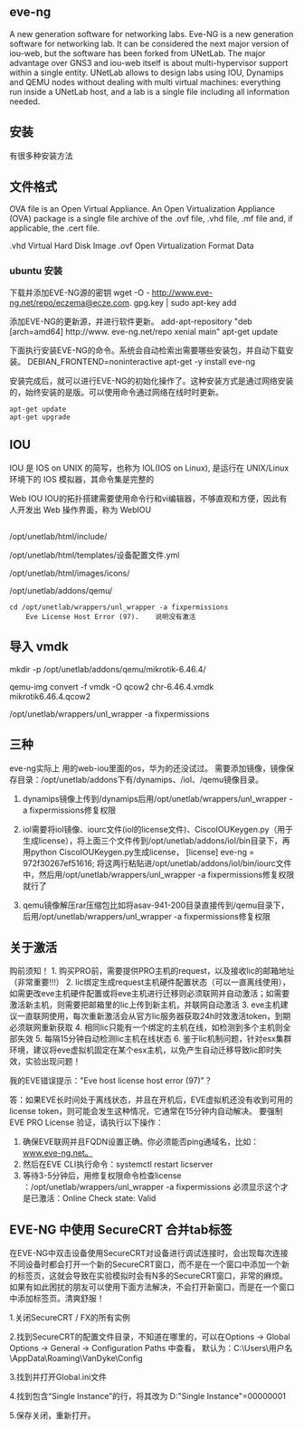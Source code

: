 ## eve-ng
 A new generation software for networking labs.
 Eve-NG is a new generation software for networking lab. It can be considered the next major version of iou-web, but the software has been forked from UNetLab. The major advantage over GNS3 and iou-web itself is about multi-hypervisor support within a single entity. UNetLab allows to design labs using IOU, Dynamips and QEMU nodes without dealing with multi virtual machines: everything run inside a UNetLab host, and a lab is a single file including all information needed.


## 安装

有很多种安装方法


## 文件格式

OVA file is an Open Virtual Appliance. 
An Open Virtualization Appliance (OVA) package is a single file archive of the 
    .ovf file, 
    .vhd file, 
    .mf file and, if applicable, the 
    .cert file.

.vhd Virtual Hard Disk Image
.ovf Open Virtualization Format Data

### ubuntu 安装

下载并添加EVE-NG源的密钥
    wget -O - http://www.eve-ng.net/repo/eczema@ecze.com. gpg.key | sudo apt-key add 


添加EVE-NG的更新源，并进行软件更新。
    add-apt-repository "deb [arch=amd64]  http://www. eve-ng.net/repo xenial main"
    apt-get update


下面执行安装EVE-NG的命令。系统会自动检索出需要哪些安装包，并自动下载安装。
    DEBIAN_FRONTEND=noninteractive apt-get -y install eve-ng


安装完成后，就可以进行EVE-NG的初始化操作了。这种安装方式是通过网络安装的，始终安装的是版。可以使用命令通过网络在线时时更新。

    apt-get update  
    apt-get upgrade 




## IOU

IOU 是 IOS on UNIX 的简写，也称为 IOL(IOS on Linux), 是运行在 UNIX/Linux 环境下的 IOS 模拟器，其命令集是完整的

Web IOU
IOU的拓扑搭建需要使用命令行和vi编辑器，不够直观和方便，因此有人开发出 Web 操作界面，称为 WebIOU


## 

/opt/unetlab/html/include/

/opt/unetlab/html/templates/设备配置文件.yml

/opt/unetlab/html/images/icons/

/opt/unetlab/addons/qemu/

    cd /opt/unetlab/wrappers/unl_wrapper -a fixpermissions
        Eve License Host Error (97).    说明没有激活




## 导入 vmdk

mkdir -p /opt/unetlab/addons/qemu/mikrotik-6.46.4/

qemu-img convert -f vmdk -O qcow2 chr-6.46.4.vmdk mikrotik6.46.4.qcow2

/opt/unetlab/wrappers/unl_wrapper -a fixpermissions


## 三种
eve-ng实际上 用的web-iou里面的os，华为的还没试过。
需要添加镜像，镜像保存目录：/opt/unetlab/addons下有/dynamips、/iol、/qemu镜像目录。

1. dynamips镜像上传到/dynamips后用/opt/unetlab/wrappers/unl_wrapper -a fixpermissions修复权限

1. iol需要将iol镜像、iourc文件(iol的license文件)、CiscoIOUKeygen.py（用于生成license），将上面三个文件传到/opt/unetlab/addons/iol/bin目录下，再用python CiscoIOUKeygen.py生成license，
    [license]
    eve-ng = 972f30267ef51616;
    将这两行粘贴进/opt/unetlab/addons/iol/bin/iourc文件中，然后用/opt/unetlab/wrappers/unl_wrapper -a fixpermissions修复权限就行了

1. qemu镜像解压rar压缩包比如将asav-941-200目录直接传到/qemu目录下，后用/opt/unetlab/wrappers/unl_wrapper -a fixpermissions修复权限



## 关于激活

购前须知！
    1. 购买PRO前，需要提供PRO主机的request，以及接收lic的邮箱地址（非常重要!!!）
    2. lic绑定生成request主机硬件配置状态（可以一直离线使用），如需更改eve主机硬件配置或将eve主机进行迁移则必须联网并自动激活；如需要激活新主机，则需要把邮箱里的lic上传到新主机，并联网自动激活
    3. eve主机建议一直联网使用，每次重新激活会从官方lic服务器获取24h时效激活token，到期必须联网重新获取
    4. 相同lic只能有一个绑定的主机在线，如检测到多个主机则全部失效
    5. 每隔15分钟自动检测lic主机在线状态
    6. 鉴于lic机制问题，针对esx集群环境，建议将eve虚拟机固定在某个esx主机，以免产生自动迁移导致lic即时失效，实验出现问题！


我的EVE错误提示："Eve host license host error (97)"？

答：如果EVE长时间处于离线状态，并且在开机后，EVE虚拟机还没有收到可用的license token，则可能会发生这种情况，它通常在15分钟内自动解决。
要强制EVE PRO License 验证，请执行以下操作：
1. 确保EVE联网并且FQDN设置正确。你必须能否ping通域名，比如：www.eve-ng.net。
2. 然后在EVE CLI执行命令：systemctl restart licserver
3. 等待3-5分钟后，用修复权限命令检查license ：/opt/unetlab/wrappers/unl_wrapper -a fixpermissions
必须显示这个才是已激活：Online Check state: Valid




## EVE-NG 中使用 SecureCRT 合并tab标签

在EVE-NG中双击设备使用SecureCRT对设备进行调试连接时，会出现每次连接不同设备时都会打开一个新的SecureCRT窗口，而不是在一个窗口中添加一个新的标签页，这就会导致在实验模拟时会有N多的SecureCRT窗口，非常的麻烦。
如果有如此困扰的朋友可以使用下面方法解决，不会打开新窗口，而是在一个窗口中添加标签页。清爽舒服！

 

1.关闭SecureCRT / FX的所有实例

2.找到SecureCRT的配置文件目录，不知道在哪里的，可以在Options -> Global Options -> General -> Configuration Paths 中查看，
默认为：C:\Users\用户名\AppData\Roaming\VanDyke\Config

3.找到并打开Global.ini文件

4.找到包含“Single Instance”的行，将其改为 D:"Single Instance"=00000001

5.保存关闭，重新打开。
